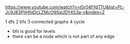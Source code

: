 https://www.youtube.com/watch?v=t0r04fYdT7U&list=PL-Jc9J83PIiHfqDcLZMcO9SsUDY4S3a-v&index=2

1 dfs
2 bfs
3 connected graphs
4 cycle 


 * bfs is good for levels
 * there can be a node which is not part of any edge